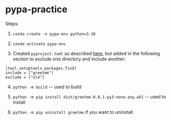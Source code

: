 # pypa-practice

Steps:

1. `conda create -n pypa-env python=3.10`

2. `conda activate pypa-env`

3. Created `pyproject.toml` as described [here](https://setuptools.pypa.io/en/latest/userguide/quickstart.html), but added in the following section to exclude one directory and include another:
```
[tool.setuptools.packages.find]
include = ["greetme"]
exclude = ["old"]
```

4. `python -m build` -- used to build

5. `python -m pip install dist/greetme-0.0.1-py3-none-any.whl` -- used to install

6. `python -m pip uninstall greetme` if you want to uninstall

